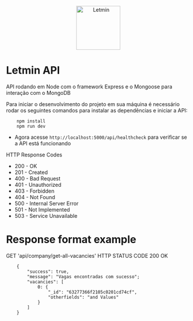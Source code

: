 <p align="center">
    <img src="https://user-images.githubusercontent.com/69210720/185982833-789fde66-a3d4-401b-a9c3-efdbcbdfba2c.png" width="120" alt="Letmin">
</p>

# Letmin API

API rodando em Node com o framework Express e o Mongoose para interação com o MongoDB

Para iniciar o desenvolvimento do projeto em sua máquina é necessário rodar os seguintes comandos para instalar as dependências e iniciar a API:

```
    npm install
    npm run dev
```

- Agora acesse `http://localhost:5000/api/healthcheck` para verificar se a API está funcionando


HTTP Response Codes

- 200 - OK
- 201 - Created
- 400 - Bad Request
- 401 - Unauthorized
- 403 - Forbidden
- 404 - Not Found
- 500 - Internal Server Error
- 501 - Not Implemented
- 503 - Service Unavailable

# Response format example

GET 'api/company/get-all-vacancies'
HTTP STATUS CODE 200 OK
```
    {
        "success": true,
        "message": "Vagas encontradas com sucesso";
        "vacancies": [
            0: {
                "_id": "63277366f2105c0201cd74cf",
                "otherfields": "and Values"
            }
        ]
    }
```
